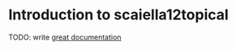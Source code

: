 # Introduction to scaiella12topical

TODO: write [great documentation](http://jacobian.org/writing/great-documentation/what-to-write/)
